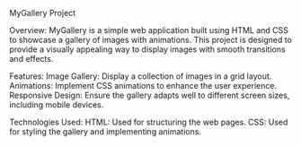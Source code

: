 MyGallery Project

Overview:
MyGallery is a simple web application built using HTML and CSS to showcase a gallery of images with animations. This project is designed to provide a visually appealing way to display images with smooth transitions and effects.

Features:
Image Gallery: Display a collection of images in a grid layout.
Animations: Implement CSS animations to enhance the user experience.
Responsive Design: Ensure the gallery adapts well to different screen sizes, including mobile devices.

Technologies Used:
HTML: Used for structuring the web pages.
CSS: Used for styling the gallery and implementing animations.
